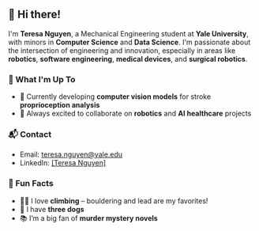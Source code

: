 ## 👋 Hi there!

I'm **Teresa Nguyen**, a Mechanical Engineering student at **Yale University**, with minors in **Computer Science** and **Data Science**. I'm passionate about the intersection of engineering and innovation, especially in areas like **robotics**, **software engineering**, **medical devices**, and **surgical robotics**.

### 🚀 What I'm Up To
- 🔭 Currently developing **computer vision models** for stroke **proprioception analysis**  
- 🤖 Always excited to collaborate on **robotics** and **AI healthcare** projects  

### 📬 Contact
- Email: [teresa.nguyen@yale.edu](mailto:teresa.nguyen@yale.edu)  
- LinkedIn: [[Teresa Nguyen]](https://www.linkedin.com/in/teresaanguyenn/)

### 🌟 Fun Facts
- 🧗‍♀️ I love **climbing** – bouldering and lead are my favorites!  
- 🐶 I have **three dogs**  
- 📚 I’m a big fan of **murder mystery novels**
